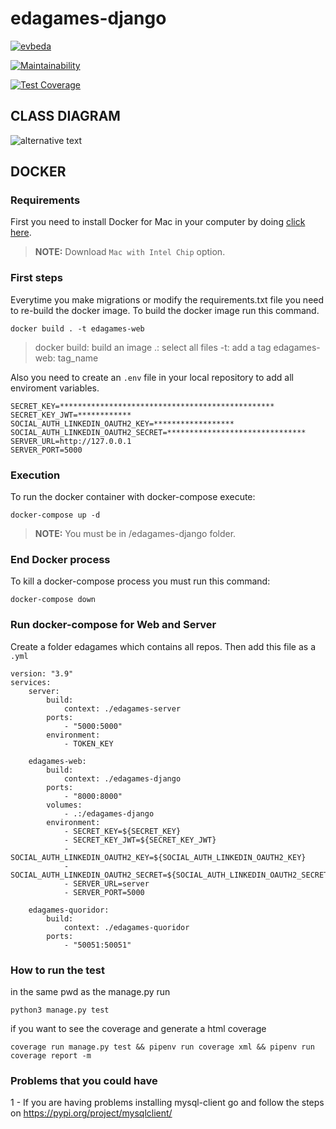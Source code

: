 # edagames-django

[![evbeda](https://circleci.com/gh/evbeda/edagames-client.svg?style=shield&circle-token=e93c0f1353243455610bd2f48cf8fb877626c4eb)](https://circleci.com/gh/evbeda/edagames-django)

[![Maintainability](https://api.codeclimate.com/v1/badges/40a2e96df1f2056ea2c4/maintainability)](https://codeclimate.com/github/evbeda/edagames-django/maintainability)

[![Test Coverage](https://api.codeclimate.com/v1/badges/40a2e96df1f2056ea2c4/test_coverage)](https://codeclimate.com/github/evbeda/edagames-django/test_coverage)

## CLASS DIAGRAM
![alternative text](http://www.plantuml.com/plantuml/png/TP7FIWCn4CRlUOe5BthehL3eGKeBugMUz5ocoRIDJJAIJBo8x-wcSIVThIuip9_VzqqoMIM6oDaxbSusV404tsqSfFH4WJVaA7QGcJomrLFa6S5WN8C-7oFbO2f-Dv_Ff-GDSxXyLzWDiLWibD95tBqbZ5_AccLd0wlSPm4yBhl4KQ47wsfeW77tJZPWJvP4sRG3pVQpP_T4hkI9uN3uJR-70MlYvj-ycSuOQbY6xWP2T5jWVTgYtsDCpI1fYbZ3FR6eV84bkvwTDYTm3iCHZRYCf7hetyf5EbQAefsQAL_s5lYVYpI7OuyLIDPQe-OmDEzVAE13ytaLuezz5gmyPJURFPPhg_ulyMYDKXplHSfIKcDWqhosR3Dg-PAtaofHJHih32PxzmC0)

## DOCKER
### Requirements
First you need to install Docker for Mac in your computer by doing [click here](https://www.docker.com/products/docker-desktop).
> **NOTE:** Download `Mac with Intel Chip` option.

### First steps
Everytime you make migrations or modify the requirements.txt file you need to re-build the docker image.
To build the docker image run this command.
```
docker build . -t edagames-web
```
> docker build: build an image
> .: select all files
> -t: add a tag
> edagames-web: tag_name

Also you need to create an `.env` file in your local repository to add all enviroment variables.
```
SECRET_KEY=************************************************
SECRET_KEY_JWT=************
SOCIAL_AUTH_LINKEDIN_OAUTH2_KEY=******************
SOCIAL_AUTH_LINKEDIN_OAUTH2_SECRET=*******************************
SERVER_URL=http://127.0.0.1
SERVER_PORT=5000
```

### Execution
To run the docker container with docker-compose execute:
```
docker-compose up -d
```
> **NOTE:** You must be in /edagames-django folder.

### End Docker process
To kill a docker-compose process you must run this command:
```
docker-compose down
```

### Run docker-compose for Web and Server
Create a folder edagames which contains all repos.
Then add this file as a `.yml`
```
version: "3.9"
services:
    server:
        build: 
            context: ./edagames-server
        ports:
            - "5000:5000"
        environment: 
            - TOKEN_KEY

    edagames-web:
        build: 
            context: ./edagames-django
        ports:
            - "8000:8000"
        volumes: 
            - .:/edagames-django
        environment: 
            - SECRET_KEY=${SECRET_KEY}
            - SECRET_KEY_JWT=${SECRET_KEY_JWT}
            - SOCIAL_AUTH_LINKEDIN_OAUTH2_KEY=${SOCIAL_AUTH_LINKEDIN_OAUTH2_KEY}
            - SOCIAL_AUTH_LINKEDIN_OAUTH2_SECRET=${SOCIAL_AUTH_LINKEDIN_OAUTH2_SECRET}
            - SERVER_URL=server
            - SERVER_PORT=5000

    edagames-quoridor:
        build:
            context: ./edagames-quoridor
        ports:
            - "50051:50051"

```
### How to run the test
in the same pwd as the manage.py run
```
python3 manage.py test
```
if you want to see the coverage and generate a html coverage
```
coverage run manage.py test && pipenv run coverage xml && pipenv run coverage report -m
```

### Problems that you could have
1 - If you are having problems installing mysql-client go and follow the steps on https://pypi.org/project/mysqlclient/